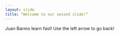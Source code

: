 ```yaml
---
layout: slide
title: “Welcome to our second slide!”
---
```

Juan Barmo learn fast!
Use the left arrow to go back!
